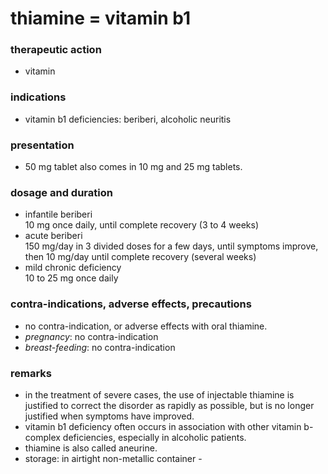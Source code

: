 # thiamine = vitamin b1

### therapeutic action
+ vitamin

### indications
+ vitamin b1 deficiencies: beriberi, alcoholic neuritis

### presentation
+ 50 mg tablet
also comes in 10 mg and 25 mg tablets.

### dosage and duration
+ infantile beriberi  
    10 mg once daily, until complete recovery (3 to 4 weeks)
+ acute beriberi  
    150 mg/day in 3 divided doses for a few days, until symptoms improve, then 10 mg/day until complete recovery (several weeks)
+ mild chronic deficiency  
    10 to 25 mg once daily

### contra-indications, adverse effects, precautions
+ no contra-indication, or adverse effects with oral thiamine.
+ *pregnancy*: no contra-indication
+ *breast-feeding*: no contra-indication

### remarks
+ in the treatment of severe cases, the use of injectable thiamine is justified to correct the disorder as rapidly as possible, but is no longer justified when symptoms have improved.
+ vitamin b1 deficiency often occurs in association with other vitamin b-complex deficiencies, especially in alcoholic patients.
+ thiamine is also called aneurine.
+ storage: in airtight non-metallic container -